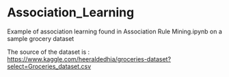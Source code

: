 # Association_Learning

Example of association learning found in Association Rule Mining.ipynb on a sample grocery dataset

The source of the dataset is : https://www.kaggle.com/heeraldedhia/groceries-dataset?select=Groceries_dataset.csv
